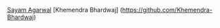 [Sayam Agarwal](https://github.com/Sayam241020)
[Khemendra Bhardwaj] (https://github.com/Khemendra-Bhardwaj)
